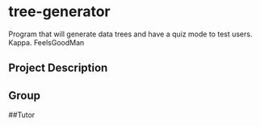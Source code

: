 # tree-generator
Program that will generate data trees and have a quiz mode to test users. Kappa. FeelsGoodMan
## Project Description
## Group
##Tutor
